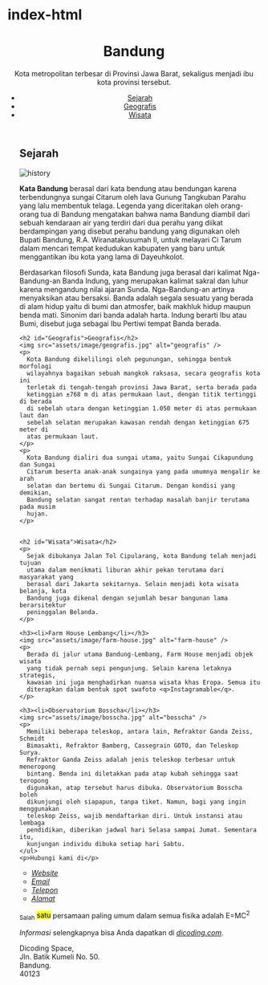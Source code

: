 # index-html
<!DOCTYPE html>
<html>
  <head>
    <meta charset="utf-8">
    <title>Halaman Profil Bandung</title>
  </head>
  <body>
<header>
    <h1>Bandung</h1>
    <p>
      Kota metropolitan terbesar di Provinsi Jawa Barat, sekaligus menjadi ibu
      kota provinsi tersebut.
    </p>
    
  <nav>
    <ul>
      <li>
        <a href="#Sejarah">Sejarah</a>
      </li>
      <li>
        <a href="#Geografis">Geografis</a>
      </li>
      <li>
        <a href="#Wisata">Wisata</a>
      </li>
    </ul>
  </nav>
</header>

  <ul> 
    <h2 id="Sejarah">Sejarah</h2>
    <img src="assets/image/history.jpg" alt="history" />
    <p>
      <strong>Kata Bandung</strong> berasal dari kata bendung atau bendungan karena terbendungnya
      sungai Citarum oleh lava Gunung Tangkuban Parahu yang lalu membentuk
      telaga. Legenda yang diceritakan oleh orang-orang tua di Bandung
      mengatakan bahwa nama Bandung diambil dari sebuah kendaraan air yang
      terdiri dari dua perahu yang diikat berdampingan yang disebut perahu
      bandung yang digunakan oleh Bupati Bandung, R.A. Wiranatakusumah II, untuk
      melayari Ci Tarum dalam mencari tempat kedudukan kabupaten yang baru untuk
      menggantikan ibu kota yang lama di Dayeuhkolot.
    </p>
    <p>
      Berdasarkan filosofi Sunda, kata Bandung juga berasal dari kalimat
      Nga-Bandung-an Banda Indung, yang merupakan kalimat sakral dan luhur
      karena mengandung nilai ajaran Sunda. Nga-Bandung-an artinya menyaksikan
      atau bersaksi. Banda adalah segala sesuatu yang berada di alam hidup yaitu
      di bumi dan atmosfer, baik makhluk hidup maupun benda mati. Sinonim dari
      banda adalah harta. Indung berarti Ibu atau Bumi, disebut juga sebagai Ibu
      Pertiwi tempat Banda berada.
    </p>
 
 
    <h2 id="Geografis">Geografis</h2>
    <img src="assets/image/geografis.jpg" alt="geografis" />
    <p>
      Kota Bandung dikelilingi oleh pegunungan, sehingga bentuk morfologi
      wilayahnya bagaikan sebuah mangkok raksasa, secara geografis kota ini
      terletak di tengah-tengah provinsi Jawa Barat, serta berada pada
      ketinggian ±768 m di atas permukaan laut, dengan titik tertinggi di berada
      di sebelah utara dengan ketinggian 1.050 meter di atas permukaan laut dan
      sebelah selatan merupakan kawasan rendah dengan ketinggian 675 meter di
      atas permukaan laut.
    </p>
    <p>
      Kota Bandung dialiri dua sungai utama, yaitu Sungai Cikapundung dan Sungai
      Citarum beserta anak-anak sungainya yang pada umumnya mengalir ke arah
      selatan dan bertemu di Sungai Citarum. Dengan kondisi yang demikian,
      Bandung selatan sangat rentan terhadap masalah banjir terutama pada musim
      hujan.
    </p>
 
 
    <h2 id="Wisata">Wisata</h2>
    <p>
      Sejak dibukanya Jalan Tol Cipularang, kota Bandung telah menjadi tujuan
      utama dalam menikmati liburan akhir pekan terutama dari masyarakat yang
      berasal dari Jakarta sekitarnya. Selain menjadi kota wisata belanja, kota
      Bandung juga dikenal dengan sejumlah besar bangunan lama berarsitektur
      peninggalan Belanda.
    </p>
 
    <h3><li>Farm House Lembang</li></h3>
    <img src="assets/image/farm-house.jpg" alt="farm-house" />
    <p>
      Berada di jalur utama Bandung-Lembang, Farm House menjadi objek wisata
      yang tidak pernah sepi pengunjung. Selain karena letaknya strategis,
      kawasan ini juga menghadirkan nuansa wisata khas Eropa. Semua itu
      diterapkan dalam bentuk spot swafoto <q>Instagramable</q>.
    </p>
 
    <h3><li>Observatorium Bosscha</li></h3>
    <img src="assets/image/bosscha.jpg" alt="bosscha" />
    <p>
      Memiliki beberapa teleskop, antara lain, Refraktor Ganda Zeiss, Schmidt
      Bimasakti, Refraktor Bamberg, Cassegrain GOTO, dan Teleskop Surya.
      Refraktor Ganda Zeiss adalah jenis teleskop terbesar untuk meneropong
      bintang. Benda ini diletakkan pada atap kubah sehingga saat teropong
      digunakan, atap tersebut harus dibuka. Observatorium Bosscha boleh
      dikunjungi oleh siapapun, tanpa tiket. Namun, bagi yang ingin menggunakan
      teleskop Zeiss, wajib mendaftarkan diri. Untuk instansi atau lembaga
      pendidikan, diberikan jadwal hari Selasa sampai Jumat. Sementara itu,
      kunjungan individu dibuka setiap hari Sabtu.
    </ul>
    <p>Hubungi kami di</p>
<ul>
  <li><a href="https://mrid-co.github.io"><em>Website</em></a></li>
  <li><a href="midho965@gmail.com"><em>Email</em></a></li>
  <li><a href="088210761515"><em>Telepon</em></a></li>
  <li><a href="#address"><em>Alamat</em></a></li>
</ul>
<p><sub>Salah</sub> <mark>satu</mark> persamaan paling umum dalam semua fisika adalah E=MC<sup>2</sup></p>
<p><dfn>Informasi</dfn> selengkapnya bisa Anda dapatkan di <cite><a href="https://dicoding.com">dicoding.com</a></cite>.</p>

<p>
  Dicoding Space,<br>
  Jln. Batik Kumeli No. 50.<br>
  Bandung.<br>
  40123
</p>
    </p>
  </body>
</html>
